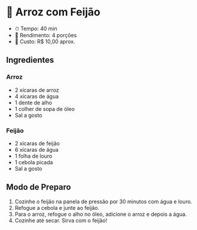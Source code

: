 # 🍛 Arroz com Feijão

- ⏱ Tempo: 40 min  
- 👥 Rendimento: 4 porções  
- 💸 Custo: R$ 10,00 aprox.

## Ingredientes

### Arroz
- 2 xícaras de arroz
- 4 xícaras de água
- 1 dente de alho
- 1 colher de sopa de óleo
- Sal a gosto

### Feijão
- 2 xícaras de feijão
- 6 xícaras de água
- 1 folha de louro
- 1 cebola picada
- Sal a gosto

## Modo de Preparo

1. Cozinhe o feijão na panela de pressão por 30 minutos com água e louro.
2. Refogue a cebola e junte ao feijão.
3. Para o arroz, refogue o alho no óleo, adicione o arroz e depois a água.
4. Cozinhe até secar. Sirva com o feijão!
